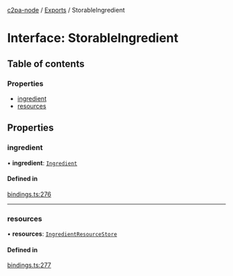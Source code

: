 [c2pa-node](../README.md) / [Exports](../modules.md) / StorableIngredient

# Interface: StorableIngredient

## Table of contents

### Properties

- [ingredient](StorableIngredient.md#ingredient)
- [resources](StorableIngredient.md#resources)

## Properties

### ingredient

• **ingredient**: [`Ingredient`](Ingredient.md)

#### Defined in

[bindings.ts:276](https://github.com/contentauth/c2pa-node/blob/7225e97/js-src/bindings.ts#L276)

___

### resources

• **resources**: [`IngredientResourceStore`](../modules.md#ingredientresourcestore)

#### Defined in

[bindings.ts:277](https://github.com/contentauth/c2pa-node/blob/7225e97/js-src/bindings.ts#L277)
